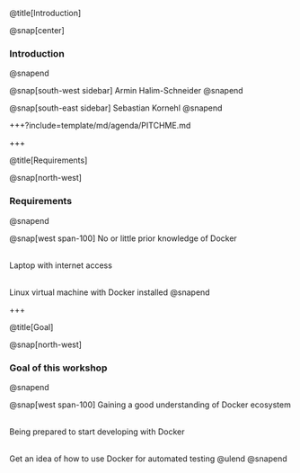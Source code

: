 @title[Introduction]

@snap[center]
### Introduction
@snapend

@snap[south-west sidebar]
Armin Halim-Schneider
@snapend

@snap[south-east sidebar]
Sebastian Kornehl
@snapend

+++?include=template/md/agenda/PITCHME.md


+++

@title[Requirements]

@snap[north-west]
### Requirements
@snapend

@snap[west span-100]
No or little prior knowledge of Docker <br/> <br/>

Laptop with internet access <br/> <br/>

Linux virtual machine with Docker installed
@snapend

+++

@title[Goal]

@snap[north-west]
### Goal of this workshop
@snapend

@snap[west span-100]
Gaining a good understanding of Docker ecosystem <br/> <br/>

Being prepared to start developing with Docker <br/> <br/>

Get an idea of how to use Docker for automated testing
@ulend
@snapend

